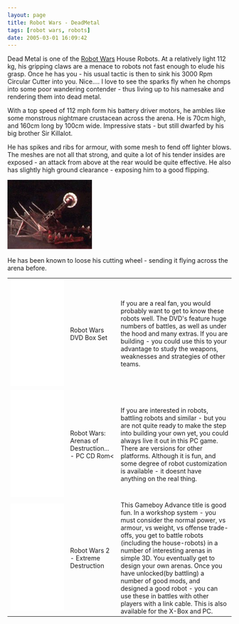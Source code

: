 ```yaml
---
layout: page
title: Robot Wars - DeadMetal
tags: [robot wars, robots]
date: 2005-03-01 16:09:42
---
```

Dead Metal is one of the <a href="/wiki/robot_wars.html" title="The british robot smashing TV series.">Robot Wars</a> House Robots. At a relatively light 112 kg, his gripping claws are a menace to robots not fast enough to elude his grasp. Once he has you - his usual tactic is then to sink his 3000 Rpm Circular Cutter into you. Nice.... I love to see the sparks fly when he chomps into some poor wandering contender - thus living up to his namesake and rendering them into dead metal.

With a top speed of 112 mph form his battery driver motors, he ambles like some monstrous nightmare crustacean across the arena. He is 70cm high, and 160cm long by 100cm wide. Impressive stats - but still dwarfed by his big brother Sir Killalot.

He has spikes and ribs for armour, with some mesh to fend off lighter blows. The meshes are not all that strong, and quite a lot of his tender insides are exposed - an attack from above at the rear would be quite effective. He also has slightly high ground clearance - exposing him to a good flipping.

<img class="img-responsive" src="/galleries/gallery-1-common-images/177-dead-metal01.jpg"/>

He has been known to loose his cutting wheel - sending it flying across the arena before.

<table class="normal" id="fancytable_1">
<tr> <td> <iframe style="width:120px;height:240px;" marginwidth="0" marginheight="0" scrolling="no" frameborder="0" src="//ws-eu.amazon-adsystem.com/widgets/q?ServiceVersion=20070822&OneJS=1&Operation=GetAdHtml&MarketPlace=GB&source=ss&ref=as_ss_li_til&ad_type=product_link&tracking_id=orionrobots-21&marketplace=amazon&region=GB&placement=B00006G9Y0&asins=B00006G9Y0&linkId=522f3398c19da50ce464bc23c4ac55f1&show_border=true&link_opens_in_new_window=true"></iframe> </td> <td> Robot Wars DVD Box Set </td> <td> If you are a real fan, you would probably want to get to know these robots well. The DVD's feature huge numbers of battles, as well as under the hood and many extras. If you are building - you could use this to your advantage to study the weapons, weaknesses and strategies of other teams.</td> </tr>
<tr> <td> <iframe style="width:120px;height:240px;" marginwidth="0" marginheight="0" scrolling="no" frameborder="0" src="//ws-eu.amazon-adsystem.com/widgets/q?ServiceVersion=20070822&OneJS=1&Operation=GetAdHtml&MarketPlace=GB&source=ss&ref=as_ss_li_til&ad_type=product_link&tracking_id=orionrobots-21&marketplace=amazon&region=GB&placement=B00008UEMW&asins=B00008UEMW&linkId=445ff5d6125b452070afb984f025f761&show_border=true&link_opens_in_new_window=true"></iframe> </td>
<td>Robot Wars: Arenas of Destruction... - PC CD Rom< </td> <td> If you are interested in robots, battling robots and similar - but you are not quite ready to make the step into building your own yet, you could always live it out in this PC game. There are versions for other platforms. Although it is fun, and some degree of robot customization is available - it doesnt have anything on the real thing.</td> </tr>
<tr> <td> <iframe style="width:120px;height:240px;" marginwidth="0" marginheight="0" scrolling="no" frameborder="0" src="//ws-eu.amazon-adsystem.com/widgets/q?ServiceVersion=20070822&OneJS=1&Operation=GetAdHtml&MarketPlace=GB&source=ss&ref=as_ss_li_til&ad_type=product_link&tracking_id=orionrobots-21&marketplace=amazon&region=GB&placement=B00006LJZI&asins=B00006LJZI&linkId=3cabef0837a9a5408841a9b1eaabbfd2&show_border=true&link_opens_in_new_window=true"></iframe> </td> <td> Robot Wars 2 - Extreme Destruction </td> <td> This Gameboy Advance title is good fun. In a workshop system - you must consider the normal power, vs armour, vs weight, vs offense trade-offs, you get to battle robots (including the house-robots) in a number of interesting arenas in simple 3D. You eventually get to design your own arenas. Once you have unlocked(by battling) a number of good mods, and designed a good robot - you can use these in battles with other players with a link cable. This is also available for the X-Box and PC.</td> </tr>
</table>
